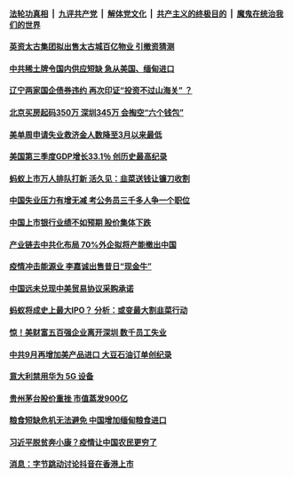 

####  [法轮功真相](../../../../basic/blob/master/README.md?t=10301803) &nbsp;|&nbsp; [九评共产党](../../../../9ping.md/blob/master/README.md?t=10301803) &nbsp;|&nbsp; [解体党文化](../../../../jtdwh.md/blob/master/README.md?t=10301803)  &nbsp;|&nbsp; [共产主义的终极目的](../../../../gczydzjmd.md/blob/master/README.md?t=10301803) &nbsp;|&nbsp; [魔鬼在统治我们的世界](../../../../mgztzwmdsj.md/blob/master/README.md?t=10301803) 

#### [英资太古集团拟出售太古城百亿物业 引撤资猜测](../pages/soh7/437407.md?t=10301803) 
#### [中共稀土牌令国内供应短缺 急从美国、缅甸进口](../pages/soh7/437404.md?t=10301803) 
#### [辽宁两家国企债券违约 再次印证“投资不过山海关” ？](../pages/soh7/437398.md?t=10301803) 
#### [北京买房起码350万 深圳345万 会掏空“六个钱包”](../pages/soh7/437392.md?t=10301803) 
#### [美单周申请失业救济金人数降至3月以来最低](../pages/soh7/437344.md?t=10301803) 
#### [美国第三季度GDP增长33.1％ 创历史最高纪录](../pages/soh7/437317.md?t=10301803) 
#### [蚂蚁上市万人排队打新 活久见：韭菜送钱让镰刀收割](../pages/soh7/436996.md?t=10301803) 
#### [中国失业压力有增无减 考公务员三千多人争一个职位](../pages/soh7/436993.md?t=10301803) 
#### [中国上市银行业绩不如预期 股价集体下跌 ](../pages/soh7/436990.md?t=10301803) 
#### [产业链去中共化布局  70%外企拟将产能撤出中国](../pages/soh7/436984.md?t=10301803) 
#### [疫情冲击能源业 李嘉诚出售昔日“现金牛”](../pages/soh7/436558.md?t=10301803) 
#### [中国远未兑现中美贸易协议采购承诺](../pages/soh7/436549.md?t=10301803) 
#### [蚂蚁将成史上最大IPO？ 分析：或变最大割韭菜行动](../pages/soh7/436537.md?t=10301803) 
#### [惊！美财富五百强企业离开深圳 数千员工失业](../pages/soh7/436408.md?t=10301803) 
#### [中共9月再增加美产品进口 大豆石油订单创纪录](../pages/soh7/436306.md?t=10301803) 
#### [意大利禁用华为 5G 设备](../pages/soh7/436162.md?t=10301803) 
#### [贵州茅台股价重挫 市值蒸发900亿](../pages/soh7/436156.md?t=10301803) 
#### [粮食短缺危机无法避免 中国增加缅甸粮食进口](../pages/soh7/436141.md?t=10301803) 
#### [习近平脱贫奔小康？疫情让中国农民更穷了](../pages/soh7/436132.md?t=10301803) 
#### [消息：字节跳动讨论抖音在香港上市](../pages/soh7/436081.md?t=10301803) 
